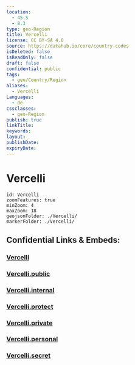 ```yaml
---
location:
  - 45.5
  - 8.3
type: geo-Region
title: Vercelli
license: CC BY-SA 4.0
source: https://datahub.io/core/country-codes
isDeleted: false
isReadOnly: false
draft: false
confidential: public
tags:
  - geo/Country/Region
aliases:
  - Vercelli
Languages:
  - de
cssclasses:
  - geo-Region
publish: true
linkTitle:
keywords:
layout:
publishDate:
expiryDate:
---
```


# Vercelli

```leaflet
id: Vercelli
zoomFeatures: true 
minZoom: 4 
maxZoom: 18
geojsonFolder: ./Vercelli/
markerFolder: ./Vercelli/
```


## Confidential Links & Embeds: 

### [Vercelli](/_Standards/Earth/Continent/Europe/Europe~South/Italy/regions~Italy/Piedmont/Vercelli.md) 

### [Vercelli.public](/_public/Earth/Continent/Europe/Europe~South/Italy/regions~Italy/Piedmont/Vercelli.public.md) 

### [Vercelli.internal](/_internal/Earth/Continent/Europe/Europe~South/Italy/regions~Italy/Piedmont/Vercelli.internal.md) 

### [Vercelli.protect](/_protect/Earth/Continent/Europe/Europe~South/Italy/regions~Italy/Piedmont/Vercelli.protect.md) 

### [Vercelli.private](/_private/Earth/Continent/Europe/Europe~South/Italy/regions~Italy/Piedmont/Vercelli.private.md) 

### [Vercelli.personal](/_personal/Earth/Continent/Europe/Europe~South/Italy/regions~Italy/Piedmont/Vercelli.personal.md) 

### [Vercelli.secret](/_secret/Earth/Continent/Europe/Europe~South/Italy/regions~Italy/Piedmont/Vercelli.secret.md)

